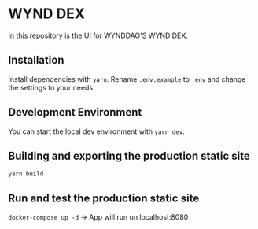 # WYND DEX

In this repository is the UI for WYNDDAO'S WYND DEX.

## Installation

Install dependencies with `yarn`. 
Rename `.env.example` to `.env` and change the settings to your needs.

## Development Environment

You can start the local dev environment with `yarn dev`.

## Building and exporting the production static site

`yarn build`

## Run and test the production static site

`docker-compose up -d` 
-> App will run on localhost:8080

   
  
